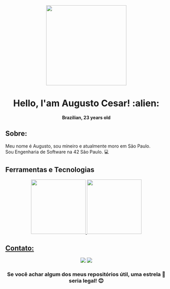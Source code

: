 <div id="header" align="center">
  <img src="https://media.giphy.com/media/irVmlMu1zlgyBYGyxO/giphy.gif" width="250"/>
  <h1>Hello, I'am Augusto Cesar! :alien:</h1>
  <p align="center">  <strong> Brazilian, 23 years old </strong> </p>
</div>

## Sobre:
Meu nome é Augusto, sou mineiro e atualmente moro em São Paulo.  
Sou Engenharia de Software na 42 São Paulo. 💻 

## Ferramentas e Tecnologias

<div align="center">
  <a href="https://github.com/augustocesar99">
  <img height="170em" src="https://github-readme-stats.vercel.app/api?username=augustocesar99&show_icons=true&theme=tokyonight&include_all_commits=true&count_private=true"/> <img height="170em" src="https://github-readme-stats.vercel.app/api/top-langs/?username=augustocesar99&layout=compact&langs_count=7&theme=tokyonight"/>
</div>

## Contato:
<div align="center"> 
  <a href="mailto:augustocs.ita@gmail.com"><img src="https://img.shields.io/badge/-Gmail-%23333?style=for-the-badge&logo=gmail&logoColor=white" target="_blank"></a>
  <a href="https://www.linkedin.com/in/augcesart/" target="_blank"><img src="https://img.shields.io/badge/-LinkedIn-%230077B5?style=for-the-badge&logo=linkedin&logoColor=white"></a> 
</div>

<h3 align="center">Se você achar algum dos meus repositórios útil, uma estrela 🌟 seria legal! 😊<h3>
